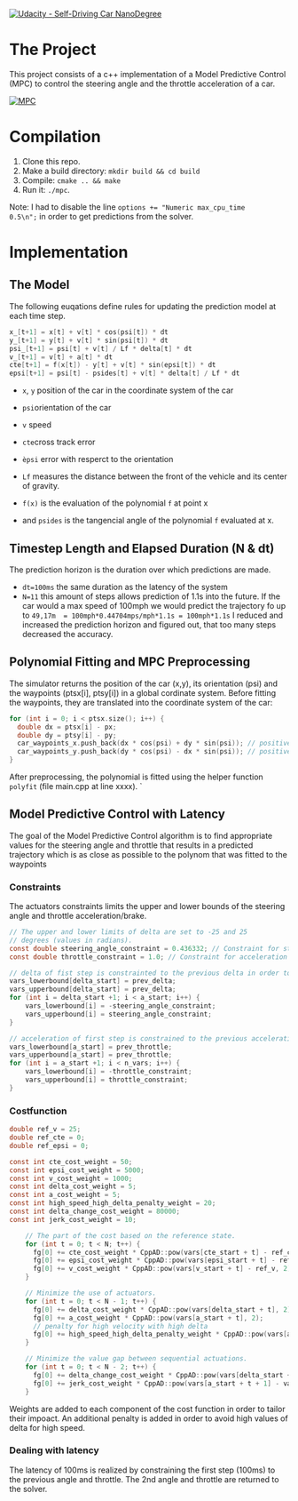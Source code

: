 [![Udacity - Self-Driving Car NanoDegree](https://s3.amazonaws.com/udacity-sdc/github/shield-carnd.svg)](http://www.udacity.com/drive)

# The Project
This project consists of a c++ implementation of a Model Predictive Control (MPC) to control the steering angle and the throttle acceleration of a car.

[![MPC](https://img.youtube.com/vi/G85SkykVckA/0.jpg)](https://www.youtube.com/watch?v=G85SkykVckA)

# Compilation
1. Clone this repo.
2. Make a build directory: `mkdir build && cd build`
3. Compile: `cmake .. && make`
4. Run it: `./mpc`.

Note: I had to disable the line ``options += "Numeric max_cpu_time          0.5\n";`` in order to get predictions from the solver.

# Implementation
## The Model
The following euqations define rules for updating the prediction model at each time step.

```c
x_[t+1] = x[t] + v[t] * cos(psi[t]) * dt
y_[t+1] = y[t] + v[t] * sin(psi[t]) * dt
psi_[t+1] = psi[t] + v[t] / Lf * delta[t] * dt
v_[t+1] = v[t] + a[t] * dt
cte[t+1] = f(x[t]) - y[t] + v[t] * sin(epsi[t]) * dt
epsi[t+1] = psi[t] - psides[t] + v[t] * delta[t] / Lf * dt
```
* ``x``, ``y`` position of the car in the coordinate system of the car
* ``psi``orientation of the car
* ``v`` speed
* ``cte``cross track error
* ``èpsi`` error with resperct to the orientation


* ``Lf`` measures the distance between the front of the vehicle and its center of gravity. 
* ``f(x)`` is the evaluation of the polynomial ``f`` at point x 
* and ``psides`` is the tangencial angle of the polynomial ``f`` evaluated at x.


## Timestep Length and Elapsed Duration (N & dt)
The prediction horizon is the duration over which predictions are made. 
* ``dt=100ms`` the same duration as the latency of the system
* ``N=11`` this amount of steps allows prediction of 1.1s into the future. If the car would a max speed of 100mph we would predict the trajectory fo up to ``49,17m  = 100mph*0.44704mps/mph*1.1s = 100mph*1.1s``
I reduced and increased the prediction horizon and figured out, that too many steps decreased the accuracy. 


## Polynomial Fitting and MPC Preprocessing
The simulator returns the position of the car (x,y), its orientation (psi) and the waypoints (ptsx[i], ptsy[i]) in a global cordinate system. Before fitting the waypoints, they are translated into the coordinate system of the car:

```c
for (int i = 0; i < ptsx.size(); i++) {
  double dx = ptsx[i] - px;
  double dy = ptsy[i] - py;
  car_waypoints_x.push_back(dx * cos(psi) + dy * sin(psi)); // positive values: ahead
  car_waypoints_y.push_back(dy * cos(psi) - dx * sin(psi)); // positive values: to the left
}
```
After preprocessing, the polynomial is fitted using the helper function ``polyfit`` (file main.cpp at line xxxx). 
`


## Model Predictive Control with Latency
The goal of the Model Predictive Control algorithm is to find appropriate values for the steering angle and throttle that results in a predicted trajectory which is as close as possible to the polynom that was fitted to the waypoints

### Constraints
The actuators constraints limits the upper and lower bounds of the steering angle and throttle acceleration/brake.
```c
// The upper and lower limits of delta are set to -25 and 25
// degrees (values in radians).
const double steering_angle_constraint = 0.436332; // Constraint for steering angle
const double throttle_constraint = 1.0; // Constraint for acceleration

// delta of fist step is constrainted to the previous delta in order to consider the latency of 100ms
vars_lowerbound[delta_start] = prev_delta;
vars_upperbound[delta_start] = prev_delta;
for (int i = delta_start +1; i < a_start; i++) {
    vars_lowerbound[i] = -steering_angle_constraint;
    vars_upperbound[i] = steering_angle_constraint;
}

// acceleration of first step is constrained to the previous acceleration in order to consider the latency of 100ms
vars_lowerbound[a_start] = prev_throttle;
vars_upperbound[a_start] = prev_throttle;
for (int i = a_start +1; i < n_vars; i++) {
    vars_lowerbound[i] = -throttle_constraint;
    vars_upperbound[i] = throttle_constraint;
}
```

### Costfunction
```c
double ref_v = 25;
double ref_cte = 0;
double ref_epsi = 0;

const int cte_cost_weight = 50;
const int epsi_cost_weight = 5000;
const int v_cost_weight = 1000;
const int delta_cost_weight = 5;
const int a_cost_weight = 5;
const int high_speed_high_delta_penalty_weight = 20;
const int delta_change_cost_weight = 80000;
const int jerk_cost_weight = 10;

    // The part of the cost based on the reference state.
    for (int t = 0; t < N; t++) {
      fg[0] += cte_cost_weight * CppAD::pow(vars[cte_start + t] - ref_cte, 2);
      fg[0] += epsi_cost_weight * CppAD::pow(vars[epsi_start + t] - ref_epsi, 2);
      fg[0] += v_cost_weight * CppAD::pow(vars[v_start + t] - ref_v, 2);
    }

    // Minimize the use of actuators.
    for (int t = 0; t < N - 1; t++) {
      fg[0] += delta_cost_weight * CppAD::pow(vars[delta_start + t], 2);
      fg[0] += a_cost_weight * CppAD::pow(vars[a_start + t], 2);
      // penalty for high velocity with high delta
      fg[0] += high_speed_high_delta_penalty_weight * CppAD::pow(vars[a_start + t] * vars[v_start+t], 2);
    }

    // Minimize the value gap between sequential actuations.
    for (int t = 0; t < N - 2; t++) {
      fg[0] += delta_change_cost_weight * CppAD::pow(vars[delta_start + t + 1] - vars[delta_start + t], 2);
      fg[0] += jerk_cost_weight * CppAD::pow(vars[a_start + t + 1] - vars[a_start + t], 2);
    }
```

Weights are added to each component of the cost function in order to tailor their impoact. 
An additional penalty is added in order to avoid high values of delta for high speed.

### Dealing with latency
The latency of 100ms is realized by constraining the first step (100ms) to the previous angle and throttle. The 2nd angle and throttle are returned to the solver.




